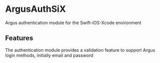 # ArgusAuthSiX
Argus authentication module for the Swift-iOS-Xcode environment

## Features

The authentication module provides a validation feature to support Argus login methods, initially email and password
